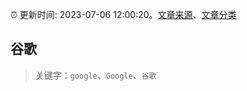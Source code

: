 :alarm_clock: 更新时间: 2023-07-06 12:00:20。[文章来源](/README.md)、[文章分类](/TAGS.md)

## 谷歌


> 关键字：`google`、`Google`、`谷歌`



